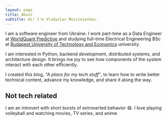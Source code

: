 ```yaml
---
layout: page
title: About
subtitle: Hi! I'm Vladyslav Moisieienkov.
---
```


I am a software engineer from Ukraine. I work part-time as a Data Engineer at [WorldQuant Predictive](https://wqpredictive.com) and studying full-time Electrical Engineering BSc at [Budapest University of Technology and Economics](https://www.vik.bme.hu/en/) university.

I am interested in Python, backend development, distributed systems, and architecture design. It brings me joy to see how components of the system interact with each other efficiently.

I created this blog, *"A place for my tech stuff"*, to learn how to write better technical content, advance my knowledge, and share it along the way.

## Not tech related

I am an introvert with short bursts of extroverted behavior :sweat_smile:. 
I love playing volleyball and watching movies, TV series, and anime.
